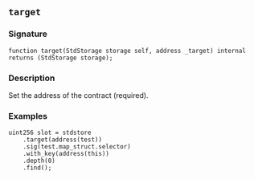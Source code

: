 ## `target`

### Signature

```solidity
function target(StdStorage storage self, address _target) internal returns (StdStorage storage);
```

### Description

Set the address of the contract (required).

### Examples

```solidity
uint256 slot = stdstore
    .target(address(test))
    .sig(test.map_struct.selector)
    .with_key(address(this))
    .depth(0)
    .find();
```